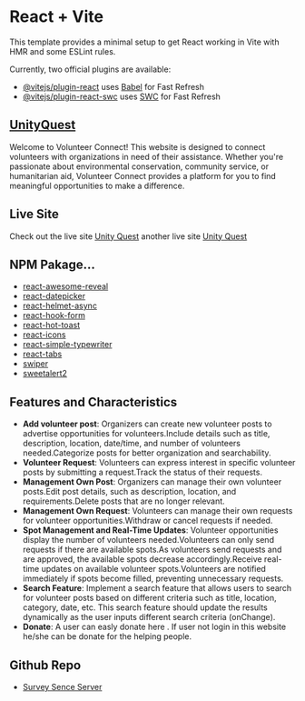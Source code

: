 # React + Vite

This template provides a minimal setup to get React working in Vite with HMR and some ESLint rules.

Currently, two official plugins are available:

- [@vitejs/plugin-react](https://github.com/vitejs/vite-plugin-react/blob/main/packages/plugin-react/README.md) uses [Babel](https://babeljs.io/) for Fast Refresh
- [@vitejs/plugin-react-swc](https://github.com/vitejs/vite-plugin-react-swc) uses [SWC](https://swc.rs/) for Fast Refresh

## [UnityQuest](https://volunteer-management-web.firebaseapp.com)

Welcome to Volunteer Connect! This website is designed to connect volunteers with organizations in need of their assistance. Whether you're passionate about environmental conservation, community service, or humanitarian aid, Volunteer Connect provides a platform for you to find meaningful opportunities to make a difference.

## Live Site

Check out the live site [Unity Quest](https://volunteer-management-web.web.app) another live site [Unity Quest](https://volunteer-management-web.firebaseapp.com)

## NPM Pakage...

- [react-awesome-reveal](https://www.npmjs.com/package/react-awesome-reveal)
- [react-datepicker](https://www.npmjs.com/package/react-datepicker)
- [react-helmet-async](https://www.npmjs.com/package/react-helmet-async)
- [react-hook-form](https://www.npmjs.com/package/react-hook-form)
- [react-hot-toast](https://www.npmjs.com/package/react-hot-toast)
- [react-icons](https://www.npmjs.com/package/react-icons)
- [react-simple-typewriter](https://www.npmjs.com/package/react-simple-typewriter)
- [react-tabs](https://www.npmjs.com/package/react-tabs)
- [swiper](https://www.npmjs.com/package/swiper)
- [sweetalert2](https://www.npmjs.com/package/sweetalert2)

## Features and Characteristics

- **Add volunteer post**: Organizers can create new volunteer posts to advertise opportunities for volunteers.Include details such as title, description, location, date/time, and number of volunteers needed.Categorize posts for better organization and searchability.
- **Volunteer Request**: Volunteers can express interest in specific volunteer posts by submitting a request.Track the status of their requests.
- **Management Own Post**: Organizers can manage their own volunteer posts.Edit post details, such as description, location, and requirements.Delete posts that are no longer relevant.
- **Management Own Request**: Volunteers can manage their own requests for volunteer opportunities.Withdraw or cancel requests if needed.
- **Spot Management and Real-Time Updates**: Volunteer opportunities display the number of volunteers needed.Volunteers can only send requests if there are available spots.As volunteers send requests and are approved, the available spots decrease accordingly.Receive real-time updates on available volunteer spots.Volunteers are notified immediately if spots become filled, preventing unnecessary requests.
- **Search Feature**: Implement a search feature that allows users to search for volunteer posts based on different criteria such as title, location, category, date, etc. This search feature should update the results dynamically as the user inputs different search criteria (onChange).
- **Donate**: A user can easly donate here . If user not login in this website he/she can be donate for the helping people.

## Github Repo

- [Survey Sence Server](https://github.com/reduanhaiderrifat/Unity-Quest-server)
